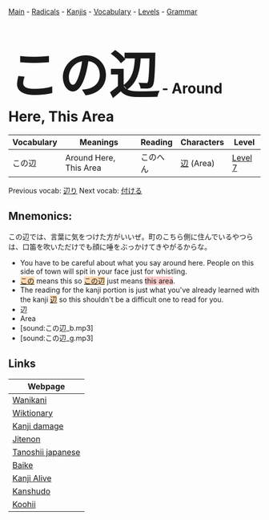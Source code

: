 <style> bigfont {font-size: 100px}</style>
[Main](../README.md) -
[Radicals](../radicals.md) -
[Kanjis](../kanjis.md) -
[Vocabulary](../vocabulary.md) -
[Levels](../levels.md) -
[Grammar](../grammar.md)
# <bigfont> この辺</bigfont> - Around Here, This Area 

| Vocabulary | Meanings | Reading | Characters | Level |
| --- | --- | --- | --- | --- |
| この辺 | Around Here, This Area | このへん |  [辺](../kanjis/辺.md) (Area) | [Level 7](../levels/wk_level7.md) |

Previous vocab: [辺り](辺り.md) Next vocab: [付ける](付ける.md) 

## Mnemonics:
この辺では、言葉に気をつけた方がいいぜ。町のこちら側に住んでいるやつらは、口笛を吹いただけでも顔に唾をぶっかけてきやがるからな。
* You have to be careful about what you say around here. People on this side of town will spit in your face just for whistling.
* <span style="background-color:#fed8b1"> [この](https://jisho.org/search/この)</span> means this so <span style="background-color:#fed8b1"> [この](https://jisho.org/search/この)辺</span> just means <span style="background-color:#ffcccb"> this area</span>.
* The reading for the kanji portion is just what you've already learned with the kanji <span style="background-color:#fed8b1"> [辺](https://jisho.org/search/辺)</span> so this shouldn't be a difficult one to read for you.
* 辺
* Area
* [sound:この辺_b.mp3]
* [sound:この辺_g.mp3]


## Links 

| Webpage |
| --- |
| [Wanikani          ](https://www.wanikani.com/kanji/この辺) |
| [Wiktionary        ](https://en.wiktionary.org/wiki/この辺) |
| [Kanji damage      ](http://www.kanjidamage.com/kanji/search?utf8=✓&q=この辺) |
| [Jitenon           ](https://jitenon.com/kanji/この辺) |
| [Tanoshii japanese ](https://www.tanoshiijapanese.com/dictionary/kanji.cfm?k=この辺) |
| [Baike             ](https://baike.baidu.com/item/この辺) |
| [Kanji Alive       ](https://app.kanjialive.com/この辺) |
| [Kanshudo          ](https://www.kanshudo.com/searchmn?q=この辺) |
| [Koohii            ](https://kanji.koohii.com/study/kanji/この辺) |
